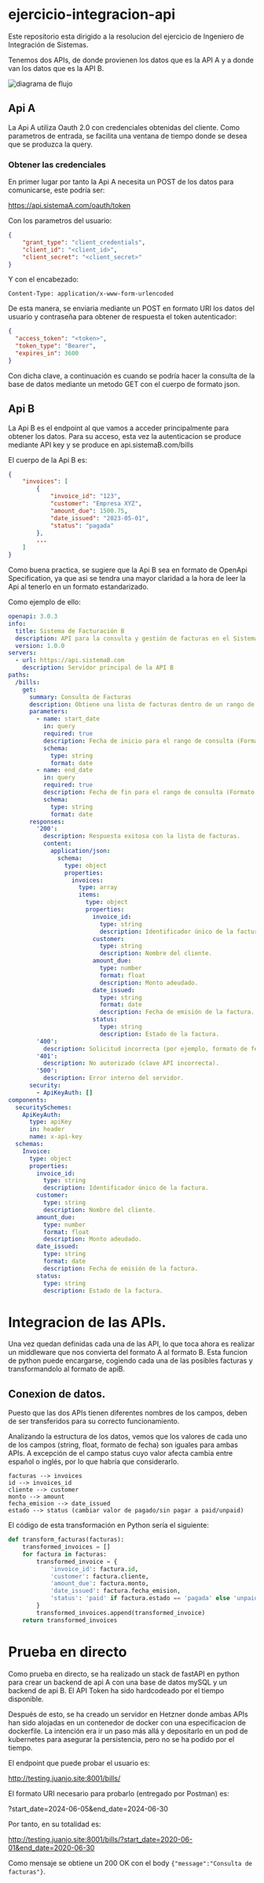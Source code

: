 # ejercicio-integracion-api
Este repositorio esta dirigido a la resolucion del ejercicio de Ingeniero de Integración de Sistemas.

Tenemos dos APIs, de donde provienen los datos que es la API A y a donde van los datos que es la API B.

![diagrama de flujo](https://github.com/juajotagon/ejercicio-integracion-api/assets/89799661/c2ee2d4e-99af-4b7e-b73f-e0f031e206b9)


## Api A

La Api A utiliza Oauth 2.0 con credenciales obtenidas del cliente. Como parametros de entrada, se facilita una ventana de tiempo donde se desea que se produzca la query.

### Obtener las credenciales

En primer lugar por tanto la Api A necesita un POST de los datos para comunicarse, este podría ser:

https://api.sistemaA.com/oauth/token

Con los parametros del usuario:

```json
{
    "grant_type": "client_credentials",
    "client_id": "<client_id>",
    "client_secret": "<client_secret>"
}
```

Y con el encabezado:

`Content-Type: application/x-www-form-urlencoded`

De esta manera, se enviaria mediante un POST en formato URI los datos del usuario y contraseña para obtener de respuesta el token autenticador:

```json
{
  "access_token": "<token>",
  "token_type": "Bearer",
  "expires_in": 3600
}

```

Con dicha clave, a continuación es cuando se podría hacer la consulta de la base de datos mediante un metodo GET con el cuerpo de formato json. 

## Api B

La Api B es el endpoint al que vamos a acceder principalmente para obtener los datos. Para su acceso, esta vez la autenticacion se produce mediante API key y se produce en api.sistemaB.com/bills


El cuerpo de la Api B es:

```json
{
    "invoices": [
        {
            "invoice_id": "123",
            "customer": "Empresa XYZ",
            "amount_due": 1500.75,
            "date_issued": "2023-05-01",
            "status": "pagada"
        },
        ...
    ]
}
```

Como buena practica, se sugiere que la Api B sea en formato de OpenApi Specification, ya que asi se tendra una mayor claridad a la hora de leer la Api al tenerlo en un formato estandarizado. 

Como ejemplo de ello:

```yml
openapi: 3.0.3
info:
  title: Sistema de Facturación B
  description: API para la consulta y gestión de facturas en el Sistema de Facturación B.
  version: 1.0.0
servers:
  - url: https://api.sistemaB.com
    description: Servidor principal de la API B
paths:
  /bills:
    get:
      summary: Consulta de Facturas
      description: Obtiene una lista de facturas dentro de un rango de fechas.
      parameters:
        - name: start_date
          in: query
          required: true
          description: Fecha de inicio para el rango de consulta (Formato: YYYY-MM-DD).
          schema:
            type: string
            format: date
        - name: end_date
          in: query
          required: true
          description: Fecha de fin para el rango de consulta (Formato: YYYY-MM-DD).
          schema:
            type: string
            format: date
      responses:
        '200':
          description: Respuesta exitosa con la lista de facturas.
          content:
            application/json:
              schema:
                type: object
                properties:
                  invoices:
                    type: array
                    items:
                      type: object
                      properties:
                        invoice_id:
                          type: string
                          description: Identificador único de la factura.
                        customer:
                          type: string
                          description: Nombre del cliente.
                        amount_due:
                          type: number
                          format: float
                          description: Monto adeudado.
                        date_issued:
                          type: string
                          format: date
                          description: Fecha de emisión de la factura.
                        status:
                          type: string
                          description: Estado de la factura.
        '400':
          description: Solicitud incorrecta (por ejemplo, formato de fecha inválido).
        '401':
          description: No autorizado (clave API incorrecta).
        '500':
          description: Error interno del servidor.
      security:
        - ApiKeyAuth: []
components:
  securitySchemes:
    ApiKeyAuth:
      type: apiKey
      in: header
      name: x-api-key
  schemas:
    Invoice:
      type: object
      properties:
        invoice_id:
          type: string
          description: Identificador único de la factura.
        customer:
          type: string
          description: Nombre del cliente.
        amount_due:
          type: number
          format: float
          description: Monto adeudado.
        date_issued:
          type: string
          format: date
          description: Fecha de emisión de la factura.
        status:
          type: string
          description: Estado de la factura.
```

# Integracion de las APIs.

Una vez quedan definidas cada una de las API, lo que toca ahora es realizar un middleware que nos convierta del formato A al formato B. Esta funcion de python puede encargarse, cogiendo cada una de las posibles facturas y transformandolo al formato de apiB.

## Conexion de datos.

Puesto que las dos APIs tienen diferentes nombres de los campos, deben de ser transferidos para su correcto funcionamiento.

Analizando la estructura de los datos, vemos que los valores de cada uno de los campos (string, float, formato de fecha) son iguales para ambas APIs. A excepción de el campo status cuyo valor afecta cambia entre español o inglés, por lo que habría que considerarlo.

```
facturas --> invoices
id --> invoices_id
cliente --> customer
monto --> amount
fecha_emision --> date_issued
estado --> status (cambiar valor de pagado/sin pagar a paid/unpaid)
```
El código de esta transformación en Python sería el siguiente:

```python
def transform_facturas(facturas):
    transformed_invoices = []
    for factura in facturas:
        transformed_invoice = {
            'invoice_id': factura.id,
            'customer': factura.cliente,
            'amount_due': factura.monto,
            'date_issued': factura.fecha_emision,
            'status': 'paid' if factura.estado == 'pagada' else 'unpaid'
        }
        transformed_invoices.append(transformed_invoice)
    return transformed_invoices
```

# Prueba en directo

Como prueba en directo, se ha realizado un stack de fastAPI en python para crear un backend de api A con una base de datos mySQL y un backend de api B. El API Token ha sido hardcodeado por el tiempo disponible.

Después de esto, se ha creado un servidor en Hetzner donde ambas APIs han sido alojadas en un contenedor de docker con una especificacion de dockerfile. La intención era ir un paso más allá y depositarlo en un pod de kubernetes para asegurar la persistencia, pero no se ha podido por el tiempo.

El endpoint que puede probar el usuario es:

http://testing.juanjo.site:8001/bills/

El formato URI necesario para probarlo (entregado por Postman) es:

?start_date=2024-06-05&end_date=2024-06-30

Por tanto, en su totalidad es:

http://testing.juanjo.site:8001/bills/?start_date=2020-06-01&end_date=2020-06-30

Como mensaje se obtiene un 200 OK con el body `{"message":"Consulta de facturas"}`.





